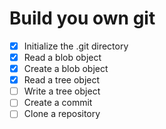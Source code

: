# Build you own git

- [x] Initialize the .git directory
- [x] Read a blob object
- [x] Create a blob object
- [x] Read a tree object
- [ ] Write a tree object
- [ ] Create a commit
- [ ] Clone a repository

